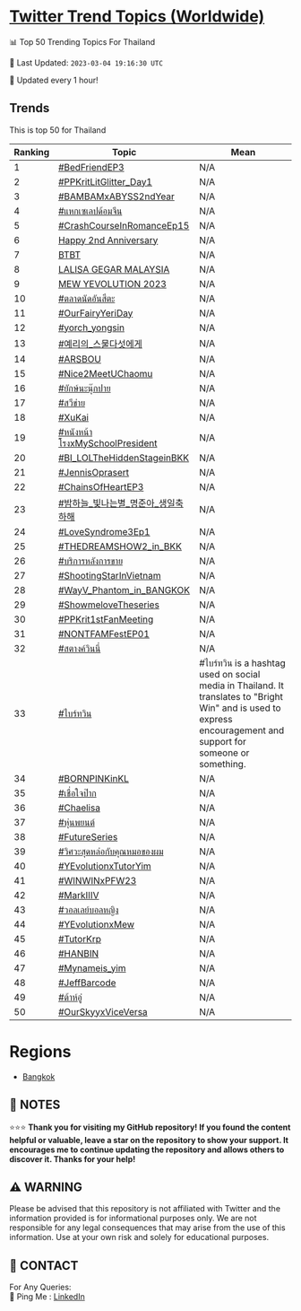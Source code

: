 [Twitter Trend Topics (Worldwide)](https://github.com/ErcinDedeoglu/Twitter-Trend-Topics)
==========


📊 Top 50 Trending Topics For Thailand

📆 Last Updated: `2023-03-04 19:16:30 UTC`

🔧 Updated every 1 hour!


## Trends

This is top 50 for Thailand

| Ranking | Topic | Mean |
| ------- | ------------ | ------------ |
| 1 | [#BedFriendEP3](http://twitter.com/search?q=%23BedFriendEP3) | N/A |
| 2 | [#PPKritLitGlitter_Day1](http://twitter.com/search?q=%23PPKritLitGlitter_Day1) | N/A |
| 3 | [#BAMBAMxABYSS2ndYear](http://twitter.com/search?q=%23BAMBAMxABYSS2ndYear) | N/A |
| 4 | [#แหกเซเลปด้อมจีน](http://twitter.com/search?q=%23%e0%b9%81%e0%b8%ab%e0%b8%81%e0%b9%80%e0%b8%8b%e0%b9%80%e0%b8%a5%e0%b8%9b%e0%b8%94%e0%b9%89%e0%b8%ad%e0%b8%a1%e0%b8%88%e0%b8%b5%e0%b8%99) | N/A |
| 5 | [#CrashCourseInRomanceEp15](http://twitter.com/search?q=%23CrashCourseInRomanceEp15) | N/A |
| 6 | [Happy 2nd Anniversary](http://twitter.com/search?q=Happy+2nd+Anniversary) | N/A |
| 7 | [BTBT](http://twitter.com/search?q=BTBT) | N/A |
| 8 | [LALISA GEGAR MALAYSIA](http://twitter.com/search?q=LALISA+GEGAR+MALAYSIA) | N/A |
| 9 | [MEW YEVOLUTION 2023](http://twitter.com/search?q=MEW+YEVOLUTION+2023) | N/A |
| 10 | [#ตลาดนัดอันสึตะ](http://twitter.com/search?q=%23%e0%b8%95%e0%b8%a5%e0%b8%b2%e0%b8%94%e0%b8%99%e0%b8%b1%e0%b8%94%e0%b8%ad%e0%b8%b1%e0%b8%99%e0%b8%aa%e0%b8%b6%e0%b8%95%e0%b8%b0) | N/A |
| 11 | [#OurFairyYeriDay](http://twitter.com/search?q=%23OurFairyYeriDay) | N/A |
| 12 | [#yorch_yongsin](http://twitter.com/search?q=%23yorch_yongsin) | N/A |
| 13 | [#예리의_스물다섯에게](http://twitter.com/search?q=%23%ec%98%88%eb%a6%ac%ec%9d%98_%ec%8a%a4%eb%ac%bc%eb%8b%a4%ec%84%af%ec%97%90%ea%b2%8c) | N/A |
| 14 | [#ARSBOU](http://twitter.com/search?q=%23ARSBOU) | N/A |
| 15 | [#Nice2MeetUChaomu](http://twitter.com/search?q=%23Nice2MeetUChaomu) | N/A |
| 16 | [#ยักษ์นะนุ๊กปาย](http://twitter.com/search?q=%23%e0%b8%a2%e0%b8%b1%e0%b8%81%e0%b8%a9%e0%b9%8c%e0%b8%99%e0%b8%b0%e0%b8%99%e0%b8%b8%e0%b9%8a%e0%b8%81%e0%b8%9b%e0%b8%b2%e0%b8%a2) | N/A |
| 17 | [#สวีข่าย](http://twitter.com/search?q=%23%e0%b8%aa%e0%b8%a7%e0%b8%b5%e0%b8%82%e0%b9%88%e0%b8%b2%e0%b8%a2) | N/A |
| 18 | [#XuKai](http://twitter.com/search?q=%23XuKai) | N/A |
| 19 | [#หนังหน้าโรงxMySchoolPresident](http://twitter.com/search?q=%23%e0%b8%ab%e0%b8%99%e0%b8%b1%e0%b8%87%e0%b8%ab%e0%b8%99%e0%b9%89%e0%b8%b2%e0%b9%82%e0%b8%a3%e0%b8%87xMySchoolPresident) | N/A |
| 20 | [#BI_LOLTheHiddenStageinBKK](http://twitter.com/search?q=%23BI_LOLTheHiddenStageinBKK) | N/A |
| 21 | [#JennisOprasert](http://twitter.com/search?q=%23JennisOprasert) | N/A |
| 22 | [#ChainsOfHeartEP3](http://twitter.com/search?q=%23ChainsOfHeartEP3) | N/A |
| 23 | [#밤하늘_빛나는별_명준아_생일축하해](http://twitter.com/search?q=%23%eb%b0%a4%ed%95%98%eb%8a%98_%eb%b9%9b%eb%82%98%eb%8a%94%eb%b3%84_%eb%aa%85%ec%a4%80%ec%95%84_%ec%83%9d%ec%9d%bc%ec%b6%95%ed%95%98%ed%95%b4) | N/A |
| 24 | [#LoveSyndrome3Ep1](http://twitter.com/search?q=%23LoveSyndrome3Ep1) | N/A |
| 25 | [#THEDREAMSHOW2_in_BKK](http://twitter.com/search?q=%23THEDREAMSHOW2_in_BKK) | N/A |
| 26 | [#บริการหลังการขาย](http://twitter.com/search?q=%23%e0%b8%9a%e0%b8%a3%e0%b8%b4%e0%b8%81%e0%b8%b2%e0%b8%a3%e0%b8%ab%e0%b8%a5%e0%b8%b1%e0%b8%87%e0%b8%81%e0%b8%b2%e0%b8%a3%e0%b8%82%e0%b8%b2%e0%b8%a2) | N/A |
| 27 | [#ShootingStarInVietnam](http://twitter.com/search?q=%23ShootingStarInVietnam) | N/A |
| 28 | [#WayV_Phantom_in_BANGKOK](http://twitter.com/search?q=%23WayV_Phantom_in_BANGKOK) | N/A |
| 29 | [#ShowmeloveTheseries](http://twitter.com/search?q=%23ShowmeloveTheseries) | N/A |
| 30 | [#PPKrit1stFanMeeting](http://twitter.com/search?q=%23PPKrit1stFanMeeting) | N/A |
| 31 | [#NONTFAMFestEP01](http://twitter.com/search?q=%23NONTFAMFestEP01) | N/A |
| 32 | [#สตางค์วินนี่](http://twitter.com/search?q=%23%e0%b8%aa%e0%b8%95%e0%b8%b2%e0%b8%87%e0%b8%84%e0%b9%8c%e0%b8%a7%e0%b8%b4%e0%b8%99%e0%b8%99%e0%b8%b5%e0%b9%88) | N/A |
| 33 | [#ไบร์ทวิน](http://twitter.com/search?q=%23%e0%b9%84%e0%b8%9a%e0%b8%a3%e0%b9%8c%e0%b8%97%e0%b8%a7%e0%b8%b4%e0%b8%99) | #ไบร์ทวิน is a hashtag used on social media in Thailand. It translates to "Bright Win" and is used to express encouragement and support for someone or something. |
| 34 | [#BORNPINKinKL](http://twitter.com/search?q=%23BORNPINKinKL) | N/A |
| 35 | [#เชื่อใจป๊าก](http://twitter.com/search?q=%23%e0%b9%80%e0%b8%8a%e0%b8%b7%e0%b9%88%e0%b8%ad%e0%b9%83%e0%b8%88%e0%b8%9b%e0%b9%8a%e0%b8%b2%e0%b8%81) | N/A |
| 36 | [#Chaelisa](http://twitter.com/search?q=%23Chaelisa) | N/A |
| 37 | [#หุ่นพยนต์](http://twitter.com/search?q=%23%e0%b8%ab%e0%b8%b8%e0%b9%88%e0%b8%99%e0%b8%9e%e0%b8%a2%e0%b8%99%e0%b8%95%e0%b9%8c) | N/A |
| 38 | [#FutureSeries](http://twitter.com/search?q=%23FutureSeries) | N/A |
| 39 | [#วิศวะสุดหล่อกับคุณหมอของผม](http://twitter.com/search?q=%23%e0%b8%a7%e0%b8%b4%e0%b8%a8%e0%b8%a7%e0%b8%b0%e0%b8%aa%e0%b8%b8%e0%b8%94%e0%b8%ab%e0%b8%a5%e0%b9%88%e0%b8%ad%e0%b8%81%e0%b8%b1%e0%b8%9a%e0%b8%84%e0%b8%b8%e0%b8%93%e0%b8%ab%e0%b8%a1%e0%b8%ad%e0%b8%82%e0%b8%ad%e0%b8%87%e0%b8%9c%e0%b8%a1) | N/A |
| 40 | [#YEvolutionxTutorYim](http://twitter.com/search?q=%23YEvolutionxTutorYim) | N/A |
| 41 | [#WINWINxPFW23](http://twitter.com/search?q=%23WINWINxPFW23) | N/A |
| 42 | [#MarkIIIV](http://twitter.com/search?q=%23MarkIIIV) | N/A |
| 43 | [#วอลเลย์บอลหญิง](http://twitter.com/search?q=%23%e0%b8%a7%e0%b8%ad%e0%b8%a5%e0%b9%80%e0%b8%a5%e0%b8%a2%e0%b9%8c%e0%b8%9a%e0%b8%ad%e0%b8%a5%e0%b8%ab%e0%b8%8d%e0%b8%b4%e0%b8%87) | N/A |
| 44 | [#YEvolutionxMew](http://twitter.com/search?q=%23YEvolutionxMew) | N/A |
| 45 | [#TutorKrp](http://twitter.com/search?q=%23TutorKrp) | N/A |
| 46 | [#HANBIN](http://twitter.com/search?q=%23HANBIN) | N/A |
| 47 | [#Mynameis_yim](http://twitter.com/search?q=%23Mynameis_yim) | N/A |
| 48 | [#JeffBarcode](http://twitter.com/search?q=%23JeffBarcode) | N/A |
| 49 | [#ต้าห์อู๋](http://twitter.com/search?q=%23%e0%b8%95%e0%b9%89%e0%b8%b2%e0%b8%ab%e0%b9%8c%e0%b8%ad%e0%b8%b9%e0%b9%8b) | N/A |
| 50 | [#OurSkyyxViceVersa](http://twitter.com/search?q=%23OurSkyyxViceVersa) | N/A |



# Regions

* [Bangkok](</Thailand/Bangkok.md>)



## 📝 NOTES

⭐⭐⭐ **Thank you for visiting my GitHub repository! If you found the content helpful or valuable, leave a star on the repository to show your support. It encourages me to continue updating the repository and allows others to discover it. Thanks for your help!**


## ⚠️ WARNING

Please be advised that this repository is not affiliated with Twitter and the information provided is for informational purposes only. We are not responsible for any legal consequences that may arise from the use of this information. Use at your own risk and solely for educational purposes.


## 📨 CONTACT

 For Any Queries:  
            🏓 Ping Me : [LinkedIn](https://www.linkedin.com/in/ercindedeoglu/)
